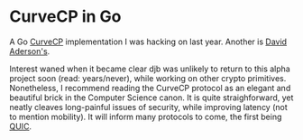 # CurveCP in Go

A Go [CurveCP](http://curvecp.org/) implementation I was hacking on last year.  Another is [David Aderson's](https://code.google.com/p/curvecp/).

Interest waned when it became clear djb was unlikely to return to this alpha project soon (read: years/never), while working on other crypto primitives.  Nonetheless, I recommend reading the CurveCP protocol as an elegant and beautiful brick in the Computer Science canon. It is quite straighforward, yet neatly cleaves long-painful issues of security, while improving latency (not to mention mobility). It will inform many protocols to come, the first being [QUIC](http://en.wikipedia.org/wiki/QUIC).
